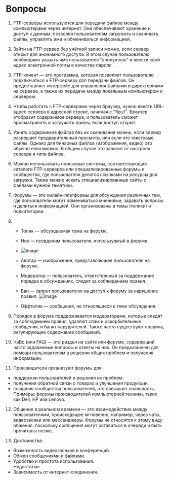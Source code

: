 # Вопросы

1. FTP-серверы используются для передачи файлов между компьютерами через интернет. Они обеспечивают хранение и доступ к данным, позволяя пользователям загружать и скачивать файлы, управлять ими и обмениваться информацией.

2. Зайти на FTP-сервер без учётной записи можно, если сервер открыт для анонимного доступа. В этом случае пользователю необходимо указать имя пользователя "anonymous" и ввести свой адрес электронной почты в качестве пароля.

3. FTP-клиент — это программа, которая позволяет пользователю подключаться к FTP-серверу для передачи файлов. Он предоставляет интерфейс для управления файлами и директориями на сервере, а также их передачи между локальным компьютером и сервером.

4. Чтобы работать с FTP-серверами через браузер, нужно ввести URL-адрес сервера в адресной строке, начиная с "ftp://". Браузер отобразит содержимое сервера, и пользователь сможет просматривать и загружать файлы, если доступ открыт.

5. Узнать содержимое файлов без их скачивания можно, если сервер разрешает предварительный просмотр, или если это текстовые файлы. Однако для бинарных файлов (изображения, видео) это обычно невозможно. В общем случае это зависит от настроек сервера и типа файлов.

6. Можно использовать поисковые системы, соответствующие каталоги FTP-серверов или специализированные форумы и сообщества, где пользователи делятся ссылками на ресурсы для загрузки. Также можно искать специализированные сайты с файлами нужной тематики.

7. Форумы — это онлайн-платформы для обсуждения различных тем, где пользователи могут обмениваться мнениями, задавать вопросы и делиться информацией. Они организованы в темы (топики) и подкатегории.

8. - Топик — обсуждаемая тема на форуме.  
   - Ник — псевдоним пользователя, используемый в форуме.
   - ![image](https://github.com/user-attachments/assets/11b87660-ad4d-4f34-ba6a-7d336a943170)
     
   - Аватар — изображение, представляющее пользователя на форуме.  
   - Модератор — пользователь, ответственный за поддержание порядка в обсуждениях, следит за соблюдением правил.  
   - Бан — запрет пользователю на доступ к форуму за нарушение правил.
     ![image](https://github.com/user-attachments/assets/cdb8a076-96e4-4e0f-b5b6-c36f0f939f04)

   - Оффтопик — сообщения, не относящиеся к теме обсуждения.  

9. Порядок в форуме поддерживается модераторами, которые следят за соблюдением правил, удаляют спам и оскорбительные сообщения, и банят нарушителей. Также часто существуют правила, регулирующие содержание сообщений.

10. ЧаВо (или FAQ) — это раздел на сайте или форуме, содержащий часто задаваемые вопросы и ответы на них. Он предназначен для помощи пользователям в решении общих проблем и получения информации.

11. Производители организуют форумы для:  
- поддержки пользователей и решения их проблем.  
- получения обратной связи о товарах и улучшения продукции.  
- создания сообщества пользователей, что повышает лояльность.  
Примеры: форумы производителей компьютерной техники, таких как Dell, HP или Lenovo.

12. Общение в реальном времени — это взаимодействие между пользователями, происходящее мгновенно, например, через чаты, видеозвонки или мессенджеры. Форумы не относятся к этому виду общения, поскольку сообщения могут оставаться в очереди и быть прочитаны позже.

13. Достоинства:  
- Возможность видеозвонков и конференций.  
- Обмен сообщениями и файлами.  
- Удобство и простота использования.  
Недостатки:  
- Зависимость от интернет-соединения.
